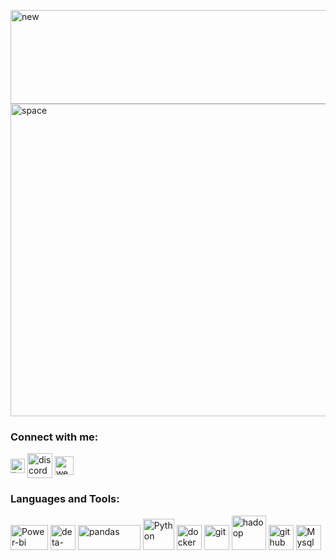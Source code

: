 <a href="https://imgbb.com/"><img src="https://i.ibb.co/TKv9xTv/new.png" alt="new" width="700" height="150"></a>
<a href="https://imgbb.com/"><img src="https://i.ibb.co/zfjmBNn/space.gif" alt="space" width="1000" height="500"></a>

<h3 align="left">Connect with me:</h3>
<p align="left">
<a href="https://github.com/Adapa22" target="blank"><img align="center" src="https://i.ibb.co/sP14BDZ/lkd.png" alt="linkedIn" width="23" height="23"></a>  
<a href="https://discord.gg/9bX5cnSxvy" target="blank"><img align="center" src="https://i.ibb.co/C7FppWz/discord.png" alt="discord" width="40" height="40"></a>
<a href="https://github.com/Adapa22" target="blank"><img align="center" src="https://i.ibb.co/5xYkQ50/web.png" alt="web" width="30" height="30"></a>

  
  ### Languages and Tools:
<a href="https://powerbi.microsoft.com"><img src="https://i.ibb.co/HF04J5w/power-bi.png" alt="Power-bi" width="60" height="40"></a>
<a href="https://deta.space"><img src="https://i.ibb.co/NSwt4rV/deta-space.png" alt="deta-space" width="40" height="40"></a>
<a href="https://pandas.pydata.org"><img src="https://i.ibb.co/VMLxsSr/pandas.png" alt="pandas" width="100" height="40"></a>
<a href="https://www.python.org"><img src="https://i.ibb.co/28qmHj4/python.png" alt="Python" width="50" height="50"></a> 
<a href="https://www.docker.com"><img src="https://i.ibb.co/PWmjkzX/docker.png" alt="docker" width="40" height="40"></a>
<a href="https://git-scm.com"><img src="https://i.ibb.co/xfxgfZ0/git.png" alt="git" width="40" height="40"></a>
<a href="https://hadoop.apache.org"><img src="https://i.ibb.co/zXh0SZX/hadoop.png" alt="hadoop" width="55" height="55"></a>
<a href="https://github.com"><img src="https://i.ibb.co/n1FvNdz/github.png" alt="github" width="40" height="40"></a>
<a href="https://www.mysql.com"><img src="https://i.ibb.co/JKGQ1mf/mysql.png" alt="Mysql" width="40" height="40"></a>







<!--
**Adapa22/Adapa22** is a ✨ _special_ ✨ repository because its `README.md` (this file) appears on your GitHub profile.

Here are some ideas to get you started:

- 🔭 I’m currently working on ...
- 🌱 I’m currently learning ...
- 👯 I’m looking to collaborate on ...
- 🤔 I’m looking for help with ...
- 💬 Ask me about ...
- 📫 How to reach me: ...
- 😄 Pronouns: ...
- ⚡ Fun fact: ...
-->


